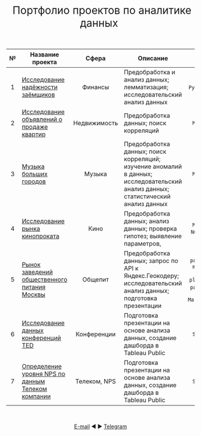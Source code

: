 <h1 style="font-weight:normal" align="center">
  &nbsp;Портфолио проектов по аналитике данных&nbsp;
</h1>
<br>

|№|Название проекта|Сфера|Описание|Стек|
|:-----:|-----|:-----:|-----|:-----:|
|1|[Исследование надёжности заёмщиков](https://github.com/GavrikovIV/Yandex-practicum/tree/main/%D0%98%D1%81%D1%81%D0%BB%D0%B5%D0%B4%D0%BE%D0%B2%D0%B0%D0%BD%D0%B8%D0%B5_%D0%BD%D0%B0%D0%B4%D0%B5%D0%B6%D0%BD%D0%BE%D1%81%D1%82%D0%B8_%D0%B7%D0%B0%D0%B5%D0%BC%D1%89%D0%B8%D0%BA%D0%B0)|Финансы|Предобработка и анализ данных; лемматизация; исследовательский анализ данных| `Python` `Pandas` |
|2|[Исследование объявлений о продаже квартир](https://github.com/GavrikovIV/Yandex-practicum/tree/main/apartments_research)|Недвижимость|Предобработка данных; поиск корреляций| `Pandas` `Matplotlib` `NumPy`|
|3|[Музыка больших городов](https://github.com/dsibi/yandex_praktikum_da/tree/main/determination_of_perspective_tariff)|Музыка|Предобработка данных; поиск корреляций; изучение аномалий в данных; исследовательский анализ данных; статистический анализ данных | `Pandas` `Matplotlib` `NumPy`|
|4|[Исследование рынка кинопроката](https://github.com/GavrikovIV/Yandex-practicum/tree/main/film%20distribution)|Кино|Предобработка данных; анализ данных; проверка гипотез; выявление параметров, |`Pandas` `Matplotlib` `NumPy` `os` `sys` `seaborn` |
|5|[Рынок заведений общественного питания Москвы](https://github.com/GavrikovIV/Yandex-practicum/tree/main/%D0%A0%D1%8B%D0%BD%D0%BE%D0%BA%20%D0%B7%D0%B0%D0%B2%D0%B5%D0%B4%D0%B5%D0%BD%D0%B8%D0%B9%20%D0%BE%D0%B1%D1%89%D0%B5%D1%81%D1%82%D0%B2%D0%B5%D0%BD%D0%BD%D0%BE%D0%B3%D0%BE%20%D0%BF%D0%B8%D1%82%D0%B0%D0%BD%D0%B8%D1%8F%20%D0%9C%D0%BE%D1%81%D0%BA%D0%B2%D1%8B)|Общепит|Предобработка данных; запрос по API к Яндекс.Геокодеру; исследовательский анализ данных; подготовка презентации| `pandas` `numpy` `matplotlib` `seaborn` `plotly` `os` `sys` `pathlib` `json` `folium` `MarkerCluster` |
|6|[Исследование данных конференций TED](https://github.com/GavrikovIV/Yandex-practicum/tree/main/TED_%D0%BA%D0%BE%D0%BD%D1%84%D0%B5%D1%80%D0%B5%D0%BD%D1%86%D0%B8%D0%B8)|Конференции |Подготовка презентации на основе анализа данных, создание дашборда в Tableau Public | `Pandas` `SQLAlchemy` `Tableau`|
|7|[Определение уровня NPS по данным Телеком компании](https://github.com/GavrikovIV/Yandex-practicum/tree/main/%D1%82%D0%B5%D0%BB%D0%B5%D0%BA%D0%BE%D0%BC)|Телеком, NPS|Подготовка презентации на основе анализа данных, создание дашборда в Tableau Public | `Pandas` `SQLAlchemy` `Tableau`|`Pandas` `SQLAlchemy` `Tableau`|
<br>
<span align="center">

[E-mail](mailto:gavrikov85@gmail.com) ◄ ► [Telegram](https://t.me/gawsik_i)
